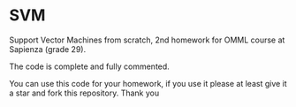 # SVM
Support Vector Machines from scratch, 2nd homework for OMML course at Sapienza (grade 29).


The code is complete and fully commented.

You can use this code for your homework, if you use it please at least give it a star and fork this repository. Thank you

